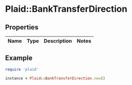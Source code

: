 # Plaid::BankTransferDirection

## Properties

| Name | Type | Description | Notes |
| ---- | ---- | ----------- | ----- |

## Example

```ruby
require 'plaid'

instance = Plaid::BankTransferDirection.new()
```

